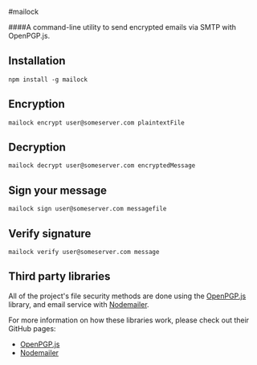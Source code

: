 #mailock

####A command-line utility to send encrypted emails via SMTP with OpenPGP.js.

## Installation

`npm install -g mailock`

## Encryption

`mailock encrypt user@someserver.com plaintextFile`

## Decryption

`mailock decrypt user@someserver.com encryptedMessage`

## Sign your message

`mailock sign user@someserver.com messagefile`

## Verify signature

`mailock verify user@someserver.com message`

## Third party libraries

All of the project's file security methods are done using the [OpenPGP.js](http://openpgpjs.org) library, and email service with [Nodemailer](http://nodemailer.com/).

For more information on how these libraries work, please check out their GitHub pages:

* [OpenPGP.js](https://github.com/openpgpjs/openpgpjs)
* [Nodemailer](https://github.com/andris9/Nodemailer)
